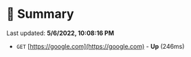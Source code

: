 # 📖 Summary
Last updated: **5/6/2022, 10:08:16 PM**

- `GET` [https://google.com](https://google.com) - **Up** (246ms)
